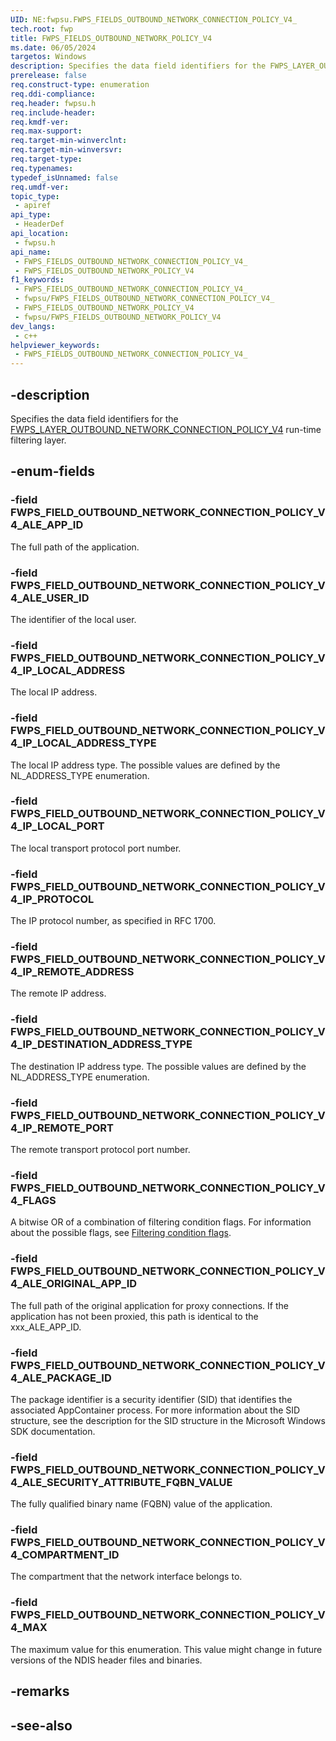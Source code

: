 ```yaml
---
UID: NE:fwpsu.FWPS_FIELDS_OUTBOUND_NETWORK_CONNECTION_POLICY_V4_
tech.root: fwp
title: FWPS_FIELDS_OUTBOUND_NETWORK_POLICY_V4
ms.date: 06/05/2024
targetos: Windows
description: Specifies the data field identifiers for the FWPS_LAYER_OUTBOUND_NETWORK_CONNECTION_POLICY_V4 run-time filtering layer.
prerelease: false
req.construct-type: enumeration
req.ddi-compliance: 
req.header: fwpsu.h
req.include-header: 
req.kmdf-ver: 
req.max-support: 
req.target-min-winverclnt: 
req.target-min-winversvr: 
req.target-type: 
req.typenames: 
typedef_isUnnamed: false
req.umdf-ver: 
topic_type:
 - apiref
api_type:
 - HeaderDef
api_location:
 - fwpsu.h
api_name:
 - FWPS_FIELDS_OUTBOUND_NETWORK_CONNECTION_POLICY_V4_
 - FWPS_FIELDS_OUTBOUND_NETWORK_POLICY_V4
f1_keywords:
 - FWPS_FIELDS_OUTBOUND_NETWORK_CONNECTION_POLICY_V4_
 - fwpsu/FWPS_FIELDS_OUTBOUND_NETWORK_CONNECTION_POLICY_V4_
 - FWPS_FIELDS_OUTBOUND_NETWORK_POLICY_V4
 - fwpsu/FWPS_FIELDS_OUTBOUND_NETWORK_POLICY_V4
dev_langs:
 - c++
helpviewer_keywords:
 - FWPS_FIELDS_OUTBOUND_NETWORK_CONNECTION_POLICY_V4_
---
```


## -description

Specifies the data field identifiers for the [FWPS_LAYER_OUTBOUND_NETWORK_CONNECTION_POLICY_V4](./ne-fwpsu-fwps_builtin_layers.md) run-time filtering layer.

## -enum-fields

### -field FWPS_FIELD_OUTBOUND_NETWORK_CONNECTION_POLICY_V4_ALE_APP_ID

The full path of the application.

### -field FWPS_FIELD_OUTBOUND_NETWORK_CONNECTION_POLICY_V4_ALE_USER_ID

The identifier of the local user.

### -field FWPS_FIELD_OUTBOUND_NETWORK_CONNECTION_POLICY_V4_IP_LOCAL_ADDRESS

The local IP address.

### -field FWPS_FIELD_OUTBOUND_NETWORK_CONNECTION_POLICY_V4_IP_LOCAL_ADDRESS_TYPE

The local IP address type. The possible values are defined by the NL_ADDRESS_TYPE enumeration.

### -field FWPS_FIELD_OUTBOUND_NETWORK_CONNECTION_POLICY_V4_IP_LOCAL_PORT

The local transport protocol port number.

### -field FWPS_FIELD_OUTBOUND_NETWORK_CONNECTION_POLICY_V4_IP_PROTOCOL

The IP protocol number, as specified in RFC 1700.

### -field FWPS_FIELD_OUTBOUND_NETWORK_CONNECTION_POLICY_V4_IP_REMOTE_ADDRESS

The remote IP address.

### -field FWPS_FIELD_OUTBOUND_NETWORK_CONNECTION_POLICY_V4_IP_DESTINATION_ADDRESS_TYPE

The destination IP address type. The possible values are defined by the NL_ADDRESS_TYPE enumeration.

### -field FWPS_FIELD_OUTBOUND_NETWORK_CONNECTION_POLICY_V4_IP_REMOTE_PORT

The remote transport protocol port number.

### -field FWPS_FIELD_OUTBOUND_NETWORK_CONNECTION_POLICY_V4_FLAGS

A bitwise OR of a combination of filtering condition flags. For information about the possible flags, see [Filtering condition flags](/windows-hardware/drivers/network/filtering-condition-flags).

### -field FWPS_FIELD_OUTBOUND_NETWORK_CONNECTION_POLICY_V4_ALE_ORIGINAL_APP_ID

The full path of the original application for proxy connections. If the application has not been proxied, this path is identical to the xxx_ALE_APP_ID.

### -field FWPS_FIELD_OUTBOUND_NETWORK_CONNECTION_POLICY_V4_ALE_PACKAGE_ID

The package identifier is a security identifier (SID) that identifies the associated AppContainer process. For more information about the SID structure, see the description for the SID structure in the Microsoft Windows SDK documentation.

### -field FWPS_FIELD_OUTBOUND_NETWORK_CONNECTION_POLICY_V4_ALE_SECURITY_ATTRIBUTE_FQBN_VALUE

The fully qualified binary name (FQBN) value of the application.

### -field FWPS_FIELD_OUTBOUND_NETWORK_CONNECTION_POLICY_V4_COMPARTMENT_ID

The compartment that the network interface belongs to.

### -field FWPS_FIELD_OUTBOUND_NETWORK_CONNECTION_POLICY_V4_MAX

The maximum value for this enumeration. This value might change in future versions of the NDIS header files and binaries.

## -remarks

## -see-also
